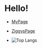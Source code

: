 # Hello!
<div style="display: center;">

* [MyPage](https://c0d3-5t3w.github.io/)

* [ZiggysPage](https://c0d3-5t3w.github.io/Ziggy/)

* ![Top Langs](https://github-readme-stats.vercel.app/api/top-langs/?username=c0d3-5t3w&layout=compact)

</div>
